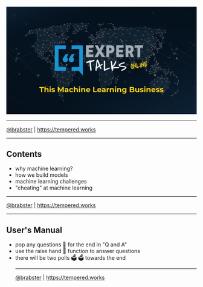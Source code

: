 
<img src="images/ee-cover-slide.jpg"></img>

<hr />

<footer>
    <a href="https://twitter.com/brabster">@brabster</a>
    |
    <a href="https://tempered.works">https://tempered.works</a>
</footer>

---

## Contents

- why machine learning?
- how we build models
- machine learning challenges
- "cheating" at machine learning

<hr />

<footer>
    <a href="https://twitter.com/brabster">@brabster</a>
    |
    <a href="https://tempered.works">https://tempered.works</a>
</footer>

---

## User's Manual

<ul>
    <li>pop any questions &#x1F914; for the end in "Q and A"</li>
    <li class="fragment">
        use the raise hand &#x1F44B; function to answer questions
    </li>
    <li class="fragment">
        there will be two polls &#x1F5F3; &#x1F5F3; towards the end
    </li>
</li>

<hr />

<footer>
    <a href="https://twitter.com/brabster">@brabster</a>
    |
    <a href="https://tempered.works">https://tempered.works</a>
</footer>

